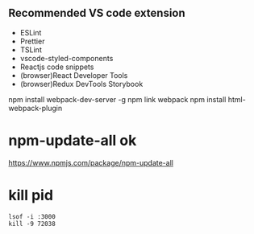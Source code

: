 ## Recommended VS code extension
- ESLint
- Prettier
- TSLint
- vscode-styled-components
- Reactjs code snippets
- (browser)React Developer Tools
- (browser)Redux DevTools
Storybook

npm install webpack-dev-server -g
npm link webpack
npm install html-webpack-plugin

# npm-update-all ok
https://www.npmjs.com/package/npm-update-all

# kill pid
```
lsof -i :3000
kill -9 72038
```
